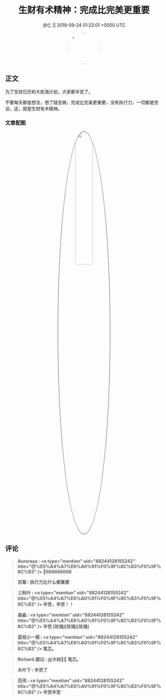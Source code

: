<h1 align="center">生财有术精神：完成比完美更重要</h1>




<p align="center">
    <a>亦仁 || 2019-09-24 01:22:01 &#43;0000 UTC</a>
</p>

<div align="center">
    <img src="https://images.zsxq.com/Fn3NQqCN8nuGF86yZPXSbEsl0mb3?e=1590940799&amp;token=kIxbL07-8jAj8w1n4s9zv64FuZZNEATmlU_Vm6zD:pfbNc8W3hS0oYG_hyXXh_rHMHuc=" width="100" height="100" style="border:1px solid;border-radius:50%; color:#ffffff"/>
</div>




## 正文

<div>
为了生财日历和大航海计划，大家都辛苦了。

不要每天都是想法，想了就去做，完成比完美更重要，没有执行力，一切都是空谈，这，就是生财有术精神。
</div>

### 文章配图

<div class="image" align="center">

<img src="https://images.zsxq.com/FpPzl6gyPM7ceywdjSjv2vAdI_Pq?imageMogr2/auto-orient/thumbnail/800x/format/jpg/blur/1x0/quality/75&amp;e=1590940799&amp;token=kIxbL07-8jAj8w1n4s9zv64FuZZNEATmlU_Vm6zD:VbjH3AxDhTAjw8OcCwQknVdW3VI=" width="33%" height="33%" style="border:1px solid;border-radius:50%; color:#3c3f41"/>

</div>


## 评论

<div align="left">
<div>

<blockquote >
<span> <strong>Auroraaa : &lt;e type=&#34;mention&#34; uid=&#34;88244128155242&#34; title=&#34;@%E5%A4%A7%E6%A0%91%F0%9F%8C%B3%F0%9F%8C%B3&#34; /&gt; 🌳666666666 </strong></span>
</blockquote>

<blockquote >
<span> <strong>苏菊 : 执行力比什么都重要 </strong></span>
</blockquote>

<blockquote >
<span> <strong>三秋叶 : &lt;e type=&#34;mention&#34; uid=&#34;88244128155242&#34; title=&#34;@%E5%A4%A7%E6%A0%91%F0%9F%8C%B3%F0%9F%8C%B3&#34; /&gt; 辛苦，辛苦！！ </strong></span>
</blockquote>

<blockquote >
<span> <strong>森淼 : &lt;e type=&#34;mention&#34; uid=&#34;88244128155242&#34; title=&#34;@%E5%A4%A7%E6%A0%91%F0%9F%8C%B3%F0%9F%8C%B3&#34; /&gt; 辛苦 [玫瑰][玫瑰][玫瑰] </strong></span>
</blockquote>

<blockquote >
<span> <strong>荔枝小一萌 : &lt;e type=&#34;mention&#34; uid=&#34;88244128155242&#34; title=&#34;@%E5%A4%A7%E6%A0%91%F0%9F%8C%B3%F0%9F%8C%B3&#34; /&gt; 笔芯。 </strong></span>
</blockquote>

<blockquote >
<span> <strong>Richard.颜过 : @大树🌳🌳 笔芯。 </strong></span>
</blockquote>

<blockquote >
<span> <strong>木叶下 : 辛苦了 </strong></span>
</blockquote>

<blockquote >
<span> <strong>范伟 : &lt;e type=&#34;mention&#34; uid=&#34;88244128155242&#34; title=&#34;@%E5%A4%A7%E6%A0%91%F0%9F%8C%B3%F0%9F%8C%B3&#34; /&gt; 辛苦辛苦 </strong></span>
</blockquote>

</div>
</div>
